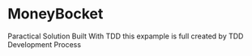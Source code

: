 # MoneyBocket
Paractical Solution Built With TDD 
this expample is full created by TDD Development Process

